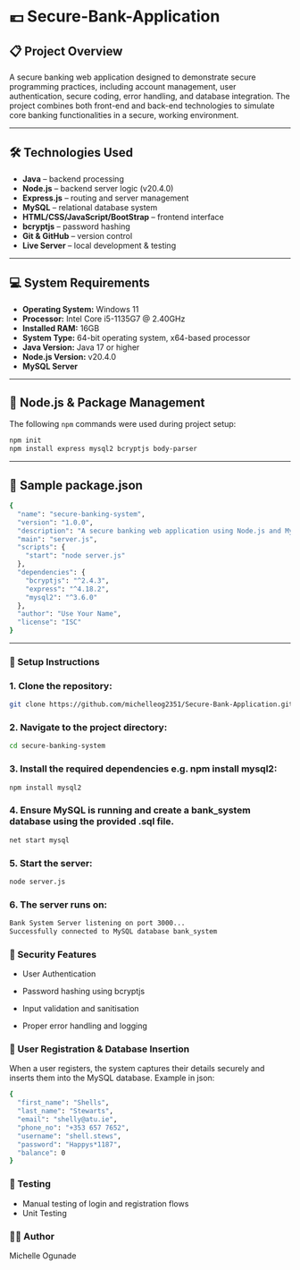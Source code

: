 # 💶 Secure-Bank-Application

## 📋 Project Overview

A secure banking web application designed to demonstrate secure programming practices, including account management, user authentication, secure coding, error handling, and database integration. The project combines both front-end and back-end technologies to simulate core banking functionalities in a secure, working environment.

---

## 🛠 Technologies Used

- **Java** – backend processing
- **Node.js** – backend server logic (v20.4.0)
- **Express.js** – routing and server management
- **MySQL** – relational database system
- **HTML/CSS/JavaScript/BootStrap** – frontend interface
- **bcryptjs** – password hashing
- **Git & GitHub** – version control
- **Live Server** – local development & testing

---

## 💻 System Requirements

- **Operating System:** Windows 11
- **Processor:** Intel Core i5-1135G7 @ 2.40GHz
- **Installed RAM:** 16GB
- **System Type:** 64-bit operating system, x64-based processor
- **Java Version:** Java 17 or higher
- **Node.js Version:** v20.4.0
- **MySQL Server**

---

## 🧰 Node.js & Package Management

The following `npm` commands were used during project setup:

```bash
npm init
npm install express mysql2 bcryptjs body-parser
```

---

## 📄 Sample package.json

```bash
{
  "name": "secure-banking-system",
  "version": "1.0.0",
  "description": "A secure banking web application using Node.js and MySQL.",
  "main": "server.js",
  "scripts": {
	"start": "node server.js"
  },
  "dependencies": {
	"bcryptjs": "^2.4.3",
	"express": "^4.18.2",
	"mysql2": "^3.6.0"
  },
  "author": "Use Your Name",
  "license": "ISC"
}
```

---

### 🚀 Setup Instructions

### 1. Clone the repository:

```bash
git clone https://github.com/michelleog2351/Secure-Bank-Application.git
```

### 2. Navigate to the project directory:

```bash
cd secure-banking-system
```

### 3. Install the required dependencies e.g. npm install mysql2:

```bash
npm install mysql2
```

### 4. Ensure MySQL is running and create a bank_system database using the provided .sql file.

```bash
net start mysql
```

### 5. Start the server:

```bash
node server.js
```

### 6. The server runs on:

```bash
Bank System Server listening on port 3000...
Successfully connected to MySQL database bank_system
```

### 🔐 Security Features

- User Authentication

- Password hashing using bcryptjs

- Input validation and sanitisation

- Proper error handling and logging

### 🔄 User Registration & Database Insertion

When a user registers, the system captures their details securely and inserts them into the MySQL database. Example in json:

```bash
{
  "first_name": "Shells",
  "last_name": "Stewarts",
  "email": "shelly@atu.ie",
  "phone_no": "+353 657 7652",
  "username": "shell.stews",
  "password": "Happys*1187",
  "balance": 0
}
```

### 🧪 Testing

- Manual testing of login and registration flows
- Unit Testing

### 👨‍💻 Author

Michelle Ogunade
